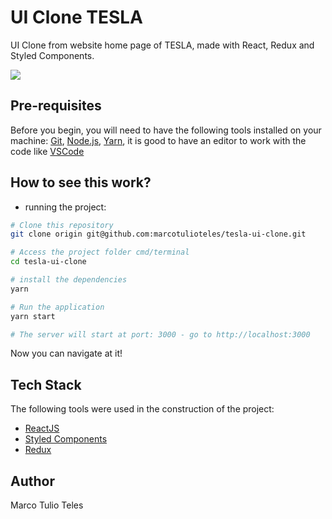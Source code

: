 # UI Clone TESLA

UI Clone from website home page of TESLA, made with React, Redux and Styled Components.

![](/public/tesla-ui-clone.gif)

## Pre-requisites

Before you begin, you will need to have the following tools installed on your machine: [Git](https://git-scm.com), [Node.js](https://nodejs.org/en/), [Yarn](https://yarnpkg.com/getting-started/install), it is good to have an editor to work with the code like [VSCode](https://code.visualstudio.com/)

## How to see this work?

- running the project:

```bash
# Clone this repository
git clone origin git@github.com:marcotulioteles/tesla-ui-clone.git

# Access the project folder cmd/terminal
cd tesla-ui-clone

# install the dependencies
yarn

# Run the application
yarn start

# The server will start at port: 3000 - go to http://localhost:3000
```
Now you can navigate at it!

## Tech Stack

The following tools were used in the construction of the project:

- [ReactJS](https://reactjs.org/)
- [Styled Components](https://styled-components.com/)
- [Redux](https://react-redux.js.org/)

## Author
Marco Tulio Teles
